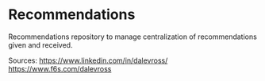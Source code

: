 # Recommendations
Recommendations repository to manage centralization of recommendations given and received.

Sources:
https://www.linkedin.com/in/dalevross/
https://www.f6s.com/dalevross
